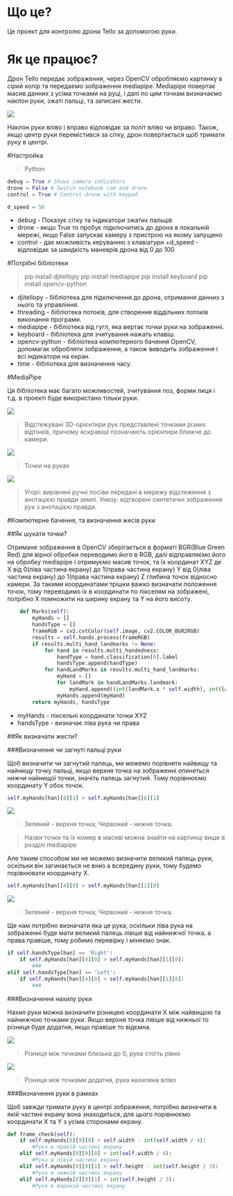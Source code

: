 # Що це?

Це проект для контролю дрона Tello за допомогою руки.

# Як це працює?

Дрон Tello передає зображення, через OpenCV обробляємо картинку в сірий колір та передаємо зображення mediapipe. Mediapipe повертає масив данних з усіма точками на руці, і далі по цим точкам визначаємо наклон руки, зжаті пальці, та записані жести.

![](https://i.imgur.com/vXQ3nLY.png)

Наклон руки вліво і вправо відповідає за політ вліво чи вправо.
Також, якщо центр руки перемістився за сітку, дрон повертається щоб тримати руку в центрі.


#Настройка

> Python

``` Python
debug = True # Shows camera indicators
drone = False # Switch notebook cam and drone
control = True # Control drone with keypad

d_speed = 50
```
+ debug - Показує сітку та індикатори зжатих пальців
+ drone - якщо True то пробує підключитись до дрона в локальній мережі, якщо False запускає камеру з пристрою на якому запущено
+ control - дає можливість керуванню з клавіатури
+d_speed - відповідає за швидкість маневрів дрона від 0 до 100


#Потрібні бібліотеки

> pip install djitellopy
> pip install mediapipe
> pip install keyboard
> pip install opencv-python

+ djitellopy  - бібліотека для підключення до дрона, отримання данних з нього та управління.
+ threading  - бібліотека потоків, для створення віддільних потоків виконання програми.
+ mediapipe  - бібліотека від гугл, яка вертає точки руки на зображенні.
+ keyboard  - бібліотека для зчитування нажать клавіш.
+ opencv-python  - бібліотека компютерного бачення OpenCV, допомагає обробляти зображення, а також виводить зображення і всі індикатори на екран.
+  time  - бібліотека для визначення часу.

#MediaPipe

Ця бібліотека має багато можливостей, зчитування поз, форми лиця і т.д. в проекті буде використано тільки руки.

![](https://google.github.io/mediapipe/images/mobile/hand_tracking_3d_android_gpu.gif)
> Відстежувані 3D-орієнтири рук представлені точками різних відтінків, причому яскравіші позначають орієнтири ближче до камери.

![](https://google.github.io/mediapipe/images/mobile/hand_landmarks.png)
> Точки на руках

![](https://google.github.io/mediapipe/images/mobile/hand_crops.png)
> Угорі: вирівняні ручні посіви передані в мережу відстеження з анотацією правди землі. Унизу: відтворені синтетичні зображення рук з анотацією правди.

#Компютерне бачення, та визначення жесів руки

##Як шукати точки?

Отримане зображення в OpenCV зберігається в форматі BGR(Blue Green Red) для вірної обробки переводимо його в RGB, далі відправляємо його на обробку mediapipe і отримуємо масив точок, та їх координат XYZ де X від 0(ліва частина екрану) до 1(права частина екрану) Y від 0(ліва частина екрану) до 1(права частина екрану) Z глибина точок відносно камери. За такими координатами трішки важко визначати положення точок, тому переводимо їх в координати по пікселям на зображені, потрібно X помножити на ширину екрану та Y на його висоту.

```Python
    def Marks(self):
        myHands = []
        handsType = []
        frameRGB = cv2.cvtColor(self.image, cv2.COLOR_BGR2RGB)
        results = self.hands.process(frameRGB)
        if results.multi_hand_landmarks != None:
            for hand in results.multi_handedness:
                handType = hand.classification[0].label
                handsType.append(handType)
            for handLandMarks in results.multi_hand_landmarks:
                myHand = []
                for landMark in handLandMarks.landmark:
                    myHand.append((int(landMark.x * self.width), int(landMark.y * self.height), landMark.z))
                myHands.append(myHand)
        return myHands, handsType
```

+ myHands - піксельні координати точки XYZ
+ handsType - визначає ліва рука чи права

##Як визначати жести?

###Визначення чи загнуті пальці руки

Щоб визначити чи загнутий палець, ми можемо порівняти найвищу та найнищу точку пальці, якщо верхня точка на зображенні опинеться нижчи найнищої точки, значіть палець загнутий. Тому порівнюємо координату Y обох точок.

```Python
self.myHands[han][8][1] > self.myHands[han][6][1]
```

![](https://i.imgur.com/J6J1pV5.jpg)

> Зелений - верхня точка; Червоний - нижня точка.

> Назви точки та їх номер в масиві можна знайти на картинці вище в розділі mediapipe

Але таким способом ми не можемо визначити великий палець руки, оскільки він загинається не вниз а всередину руки, тому будемо порівнювати координату X.

```Python
self.myHands[han][4][0] > self.myHands[han][1][0]
```

![](https://i.imgur.com/ExOsMhi.jpg)

> Зелений - верхня точка; Червоний - нижня точка.

Ще нам потрібно визначати яка це рука, оскільки ліва рука на зображенні буде мати великий палець лівіше від найнижчої точка, а права правіше, тому робимо перевірку і міняємо знак.

```Python
if self.handsType[han] == 'Right':
	if self.myHands[han][4][0] > self.myHands[han][1][0]:
		###
elif self.handsType[han] == 'Left':
	if self.myHands[han][4][0] < self.myHands[han][1][0]:
		###
```

###Визначення нахилу руки

Нахил руки можна визначити різницею координати X між найвищою та найнижчою точками руки. Якщо верхня точка лівіше від нижньої то різниця буде додатня, якщо правіше то відємна.

![](https://i.imgur.com/BrgIM8N.jpg)

> Різниця між точками близька до 0, рука стоїть рівно

![](https://i.imgur.com/DF1TNQm.jpg)

> Різниця між точками додатня, рука нахилена вліво

###Визначення руки в рамках

Щоб завжди тримати руку в центрі зображення, потрібно визначити в якій частині екрану вона знаходиться, для цього порівнюємо координати X та Y з усіма сторонами екрану.

```Python
def frame_check(self):
	if self.myHands[0][9][0] > self.width - int(self.width / 4):
		#Рука в правій частині екрану
	elif self.myHands[0][9][0] < int(self.width / 4):
		#Рука в лівій частині екрану
	elif self.myHands[0][9][1] > self.height - int(self.height / 3):
		#Рука в нижній частині екрану
	elif self.myHands[0][9][1] < int(self.height / 3):
		#Рука в верхній частині екрану
```

